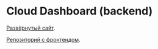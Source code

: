 # Cloud Dashboard (backend)

[Развёрнутый сайт](https://ahj-cloud-dashboard.herokuapp.com).

[Репозиторий с фронтендом](https://github.com/LiquidAssContainer/ahj_sse-ws_dashboard_frontend).
